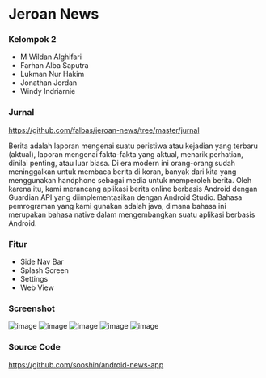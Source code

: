 # Jeroan News
### Kelompok 2
* M Wildan Alghifari
* Farhan Alba Saputra
* Lukman Nur Hakim
* Jonathan Jordan
* Windy Indriarnie

### Jurnal
https://github.com/falbas/jeroan-news/tree/master/jurnal

Berita adalah laporan mengenai suatu peristiwa atau kejadian yang terbaru (aktual), laporan mengenai fakta-fakta yang aktual, menarik perhatian, dinilai penting, atau luar biasa. Di era modern ini orang-orang sudah meninggalkan untuk membaca berita di koran, banyak dari kita yang menggunakan handphone sebagai media untuk memperoleh berita. Oleh karena itu, kami merancang aplikasi berita online berbasis Android dengan Guardian API yang diimplementasikan dengan Android Studio. Bahasa pemrograman yang kami gunakan adalah java, dimana bahasa ini merupakan bahasa native dalam mengembangkan suatu aplikasi berbasis Android.

### Fitur
* Side Nav Bar
* Splash Screen
* Settings
* Web View

### Screenshot
![image](https://user-images.githubusercontent.com/77236568/176343715-7fe1eea9-f722-4e79-acb7-ad7ad2895e49.png)
![image](https://user-images.githubusercontent.com/77236568/176343740-3c6ec3ee-7ec7-412b-ae5b-02757a462e4d.png)
![image](https://user-images.githubusercontent.com/77236568/176343952-c19e2074-c335-4c36-8c9f-fde4795da016.png)
![image](https://user-images.githubusercontent.com/77236568/176343756-068c1424-4b81-47ec-8ed7-92c86dbb41c7.png)
![image](https://user-images.githubusercontent.com/77236568/176343765-9da222ae-e013-4940-8f72-db358fa27d1d.png)

### Source Code
https://github.com/sooshin/android-news-app

